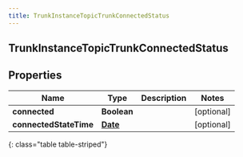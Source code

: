 ```yaml
---
title: TrunkInstanceTopicTrunkConnectedStatus
---
```


## TrunkInstanceTopicTrunkConnectedStatus

## Properties

| Name                   | Type                                     | Description | Notes      |
| ---------------------- | ---------------------------------------- | ----------- | ---------- |
| **connected**          | <!----><!---->**Boolean**<!---->         |             | [optional] |
| **connectedStateTime** | <!----><!---->[**Date**](Date.md)<!----> |             | [optional] |

{: class="table table-striped"}
